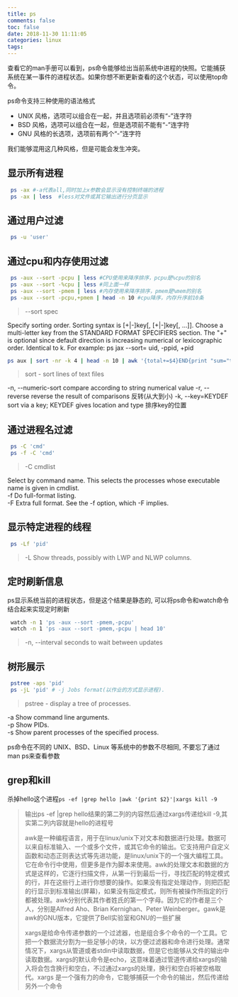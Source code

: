 ```yaml
---
title: ps
comments: false
toc: false
date: 2018-11-30 11:11:05
categories: linux
tags:
---
```

查看它的man手册可以看到，ps命令能够给出当前系统中进程的快照。它能捕获系统在某一事件的进程状态。如果你想不断更新查看的这个状态，可以使用top命令。  

ps命令支持三种使用的语法格式

* UNIX 风格，选项可以组合在一起，并且选项前必须有“-”连字符
* BSD 风格，选项可以组合在一起，但是选项前不能有“-”连字符
* GNU 风格的长选项，选项前有两个“-”连字符  

我们能够混用这几种风格，但是可能会发生冲突。

## 显示所有进程

``` bash
 ps -ax #-a代表all,同时加上x参数会显示没有控制终端的进程
 ps -ax | less  #less对文件或其它输出进行分页显示
```

## 通过用户过滤

``` bash
 ps -u 'user'
```

## 通过cpu和内存使用过滤

``` bash
 ps -aux --sort -pcpu | less #CPU使用来降序排序，pcpu是%cpu的别名
 ps -aux --sort -%cpu | less #同上面一样
 ps -aux --sort -pmem | less #内存使用来降序排序，pmem是%mem的别名
 ps -aux --sort -pcpu,+pmem | head -n 10 #cpu降序，内存升序前10条
```

> --sort spec  

Specify sorting order. Sorting syntax is [+|-]key[, [+|-]key[, ...]]. Choose a multi-letter key from the STANDARD FORMAT SPECIFIERS section.
The "+" is optional since default direction is increasing numerical or lexicographic order.  Identical to k.  For example: ps jax --sort=
uid, -ppid, +pid  

``` bash
ps aux | sort -nr -k 4 | head -n 10 | awk '{total+=$4}END{print "sum="total"%"}' #占用最多内存的10个进程的内存占用总和
```

> sort - sort lines of text files  

-n, --numeric-sort compare according to string numerical value
-r, --reverse reverse the result of comparisons 反转(从大到小)
-k, --key=KEYDEF sort via a key; KEYDEF gives location and type 排序key的位置

## 通过进程名过滤

``` bash
 ps -C 'cmd'
 ps -f -C 'cmd'
```

> -C cmdlist  

Select by command name. This selects the processes whose executable name is given in cmdlist.  
-f Do full-format listing.  
-F Extra full format. See the -f option, which -F implies.

## 显示特定进程的线程

``` bash
 ps -Lf 'pid'
```

> -L Show threads, possibly with LWP and NLWP columns.

## 定时刷新信息

ps显示系统当前的进程状态，但是这个结果是静态的, 可以将ps命令和watch命令结合起来实现定时刷新

``` bash
 watch -n 1 'ps -aux --sort -pmem,-pcpu'
 watch -n 1 'ps -aux --sort -pmem,-pcpu | head 10'
```

> -n, --interval seconds to wait between updates

## 树形展示

``` bash
 pstree -aps 'pid'
 ps -jL 'pid' # -j Jobs format(以作业的方式显示进程).
```

> pstree - display a tree of processes.  

-a Show command line arguments.  
-p Show PIDs.  
-s Show parent processes of the specified process.  

ps命令在不同的 UNIX、BSD、Linux 等系统中的参数不尽相同, 不要忘了通过man ps来查看参数

## grep和kill

杀掉hello这个进程`ps -ef |grep hello |awk '{print $2}'|xargs kill -9`
> 输出ps -ef |grep hello结果的第二列的内容然后通过xargs传递给kill -9,其实第二列内容就是hello的进程号
>
>awk是一种编程语言，用于在linux/unix下对文本和数据进行处理。数据可以来自标准输入、一个或多个文件，或其它命令的输出。它支持用户自定义函数和动态正则表达式等先进功能，是linux/unix下的一个强大编程工具。它在命令行中使用，但更多是作为脚本来使用。awk的处理文本和数据的方式是这样的，它逐行扫描文件，从第一行到最后一行，寻找匹配的特定模式的行，并在这些行上进行你想要的操作。如果没有指定处理动作，则把匹配的行显示到标准输出(屏幕)，如果没有指定模式，则所有被操作所指定的行都被处理。awk分别代表其作者姓氏的第一个字母。因为它的作者是三个人，分别是Alfred Aho、Brian Kernighan、Peter Weinberger。gawk是awk的GNU版本，它提供了Bell实验室和GNU的一些扩展
>
> xargs是给命令传递参数的一个过滤器，也是组合多个命令的一个工具。它把一个数据流分割为一些足够小的块，以方便过滤器和命令进行处理。通常情况下，xargs从管道或者stdin中读取数据，但是它也能够从文件的输出中读取数据。xargs的默认命令是echo，这意味着通过管道传递给xargs的输入将会包含换行和空白，不过通过xargs的处理，换行和空白将被空格取代。xargs 是一个强有力的命令，它能够捕获一个命令的输出，然后传递给另外一个命令

